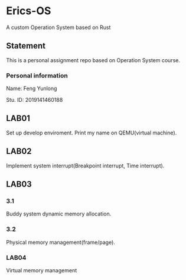# Erics-OS
A custom Operation System based on Rust

## Statement

This is a personal assignment repo based on Operation System course.

### Personal information

Name: Feng Yunlong

Stu. ID: 2019141460188

## LAB01

Set up develop enviroment. Print my name on QEMU(virtual machine).

## LAB02

Implement system interrupt(Breakpoint interrupt, Time interrupt).

## LAB03

### 3.1

Buddy system dynamic memory allocation.

### 3.2

Physical memory management(frame/page).

### LAB04

Virtual memory management